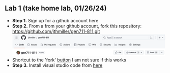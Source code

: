## Lab 1 (take home lab, 01/26/24)
- **Step 1.** Sign up for a github account here 
- **Step 2.** From a from your github account, fork this repository: https://github.com/jthmiller/gen711-811.git
![fork image](images/fork.png)
- Shortcut to the 'fork' [button](https://github.com/jthmiller/gen711-811/fork) I am not sure if this works  
- **Step 3.** Install visual studio code from [here](https://code.visualstudio.com/Download) 
